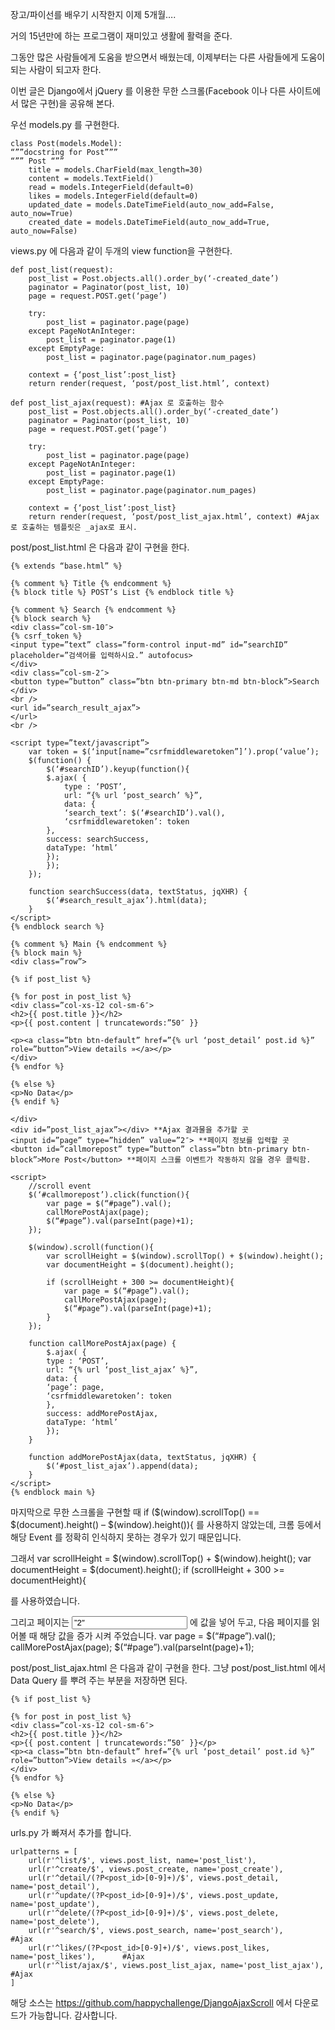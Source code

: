 장고/파이선를 배우기 시작한지 이제 5개월….

거의 15년만에 하는 프로그램이 재미있고 생활에 활력을 준다.

그동안 많은 사람들에게 도움을 받으면서 배웠는데, 이제부터는 다른 사람들에게 도움이 되는 사람이 되고자 한다.

이번 글은 Django에서 jQuery 를 이용한 무한 스크롤(Facebook 이나 다른 사이트에서 많은 구현)을 공유해 본다.

우선 models.py 를 구현한다.

    class Post(models.Model):
    “””docstring for Post”””
    “”” Post “””
        title = models.CharField(max_length=30)
        content = models.TextField()
        read = models.IntegerField(default=0)
        likes = models.IntegerField(default=0)
        updated_date = models.DateTimeField(auto_now_add=False, auto_now=True)
        created_date = models.DateTimeField(auto_now_add=True, auto_now=False)

views.py 에 다음과 같이 두개의 view function을 구현한다.

    def post_list(request):
        post_list = Post.objects.all().order_by(‘-created_date’)
        paginator = Paginator(post_list, 10)
        page = request.POST.get(‘page’)

        try:
            post_list = paginator.page(page)
        except PageNotAnInteger:
            post_list = paginator.page(1)
        except EmptyPage:
            post_list = paginator.page(paginator.num_pages)

        context = {‘post_list’:post_list}
        return render(request, ‘post/post_list.html’, context)

    def post_list_ajax(request): #Ajax 로 호출하는 함수
        post_list = Post.objects.all().order_by(‘-created_date’)
        paginator = Paginator(post_list, 10)
        page = request.POST.get(‘page’)

        try:
            post_list = paginator.page(page)
        except PageNotAnInteger:
            post_list = paginator.page(1)
        except EmptyPage:
            post_list = paginator.page(paginator.num_pages)

        context = {‘post_list’:post_list}
        return render(request, ‘post/post_list_ajax.html’, context) #Ajax 로 호출하는 템플릿은 _ajax로 표시.

post/post_list.html 은 다음과 같이 구현을 한다.

    {% extends “base.html” %}

    {% comment %} Title {% endcomment %}
    {% block title %} POST’s List {% endblock title %}

    {% comment %} Search {% endcomment %}
    {% block search %}
    <div class=”col-sm-10″>
    {% csrf_token %}
    <input type=”text” class=”form-control input-md” id=”searchID” placeholder=”검색어를 입력하시요.” autofocus>
    </div>
    <div class=”col-sm-2″>
    <button type=”button” class=”btn btn-primary btn-md btn-block”>Search
    </div>
    <br />
    <url id=”search_result_ajax”>
    </url>
    <br />

    <script type=”text/javascript”>
        var token = $(‘input[name=”csrfmiddlewaretoken”]’).prop(‘value’);
        $(function() {
            $(‘#searchID’).keyup(function(){
            $.ajax( {
                type : ‘POST’,
                url: “{% url ‘post_search’ %}”,
                data: {
                ‘search_text’: $(‘#searchID’).val(),
                ‘csrfmiddlewaretoken’: token
            },
            success: searchSuccess,
            dataType: ‘html’
            });
            });
        });

        function searchSuccess(data, textStatus, jqXHR) {
            $(‘#search_result_ajax’).html(data);
        }
    </script>
    {% endblock search %}

    {% comment %} Main {% endcomment %}
    {% block main %}
    <div class=”row”>

    {% if post_list %}

    {% for post in post_list %}
    <div class=”col-xs-12 col-sm-6″>
    <h2>{{ post.title }}</h2>
    <p>{{ post.content | truncatewords:”50″ }}

    <p><a class=”btn btn-default” href=”{% url ‘post_detail’ post.id %}” role=”button”>View details »</a></p>
    </div>
    {% endfor %}

    {% else %}
    <p>No Data</p>
    {% endif %}

    </div>
    <div id=”post_list_ajax”></div> **Ajax 결과물을 추가할 곳
    <input id=”page” type=”hidden” value=”2″> **페이지 정보를 입력할 곳
    <button id=”callmorepost” type=”button” class=”btn btn-primary btn-block”>More Post</button> **페이지 스크롤 이벤트가 작동하지 않을 경우 클릭함.

    <script>
        //scroll event
        $(‘#callmorepost’).click(function(){
            var page = $(“#page”).val();
            callMorePostAjax(page);
            $(“#page”).val(parseInt(page)+1);
        });

        $(window).scroll(function(){
            var scrollHeight = $(window).scrollTop() + $(window).height();
            var documentHeight = $(document).height();
            
            if (scrollHeight + 300 >= documentHeight){
                var page = $(“#page”).val();
                callMorePostAjax(page);
                $(“#page”).val(parseInt(page)+1);
            }
        });

        function callMorePostAjax(page) {
            $.ajax( {
            type : ‘POST’,
            url: “{% url ‘post_list_ajax’ %}”,
            data: {
            ‘page’: page,
            ‘csrfmiddlewaretoken’: token
            },
            success: addMorePostAjax,
            dataType: ‘html’
            });
        }

        function addMorePostAjax(data, textStatus, jqXHR) {
            $(‘#post_list_ajax’).append(data);
        } 
    </script>
    {% endblock main %}

마지막으로 무한 스크롤을 구현할 때
if ($(window).scrollTop() == $(document).height() – $(window).height()){
를 사용하지 않았는데, 크롬 등에서 해당 Event 를 정확히 인식하지 못하는 경우가 있기 때문입니다.

그래서
var scrollHeight = $(window).scrollTop() + $(window).height();
var documentHeight = $(document).height();
if (scrollHeight + 300 >= documentHeight){

를 사용하였습니다.

그리고 페이지는 <input id=”page” type=”hidden” value=”2″> 에 값을 넣어 두고, 다음 페이지를 읽어볼 때 해당 값을 증가 시켜 주었습니다.
var page = $(“#page”).val();
callMorePostAjax(page);
$(“#page”).val(parseInt(page)+1);

post/post_list_ajax.html 은 다음과 같이 구현을 한다.
그냥 post/post_list.html 에서 Data Query 를 뿌려 주는 부분을 저장하면 된다.

    {% if post_list %}

    {% for post in post_list %}
    <div class=”col-xs-12 col-sm-6″>
    <h2>{{ post.title }}</h2>
    <p>{{ post.content | truncatewords:”50″ }}</p>
    <p><a class=”btn btn-default” href=”{% url ‘post_detail’ post.id %}” role=”button”>View details »</a></p>
    </div>
    {% endfor %}

    {% else %}
    <p>No Data</p>
    {% endif %}

urls.py 가 빠져서 추가를 합니다.

    urlpatterns = [
        url(r'^list/$', views.post_list, name='post_list'),
        url(r'^create/$', views.post_create, name='post_create'),
        url(r'^detail/(?P<post_id>[0-9]+)/$', views.post_detail, name='post_detail'),
        url(r'^update/(?P<post_id>[0-9]+)/$', views.post_update, name='post_update'),
        url(r'^delete/(?P<post_id>[0-9]+)/$', views.post_delete, name='post_delete'),
        url(r'^search/$', views.post_search, name='post_search'),                       #Ajax 
        url(r'^likes/(?P<post_id>[0-9]+)/$', views.post_likes, name='post_likes'),      #Ajax 
        url(r'^list/ajax/$', views.post_list_ajax, name='post_list_ajax'),              #Ajax 
    ]

해당 소스는 https://github.com/happychallenge/DjangoAjaxScroll 에서 다운로드가 가능합니다.
감사합니다.
